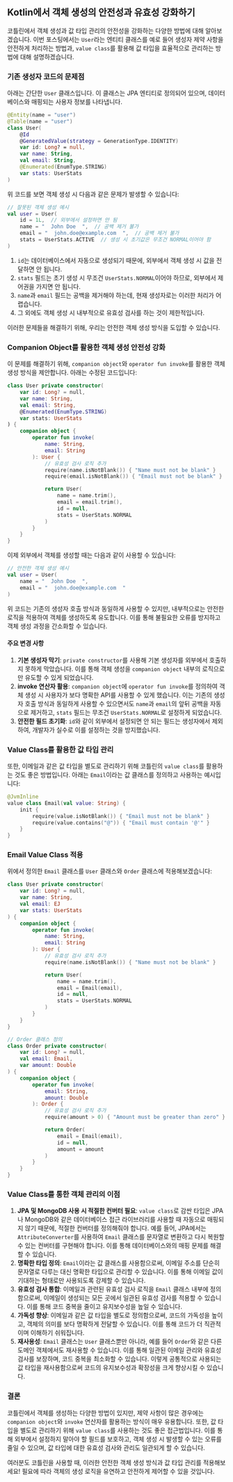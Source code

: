## Kotlin에서 객체 생성의 안전성과 유효성 강화하기

코틀린에서 객체 생성과 값 타입 관리의 안전성을 강화하는 다양한 방법에 대해 알아보겠습니다. 이번 포스팅에서는 `User`라는 엔티티 클래스를 예로 들어 생성자 제약 사항을 안전하게 처리하는 방법과, `value class`를 활용해 값 타입을 효율적으로 관리하는 방법에 대해 설명하겠습니다.

### 기존 생성자 코드의 문제점

아래는 간단한 `User` 클래스입니다. 이 클래스는 JPA 엔티티로 정의되어 있으며, 데이터베이스와 매핑되는 사용자 정보를 나타냅니다.

```kotlin
@Entity(name = "user")
@Table(name = "user")
class User(
    @Id
    @GeneratedValue(strategy = GenerationType.IDENTITY)
    var id: Long? = null,
    var name: String,
    val email: String,
    @Enumerated(EnumType.STRING)
    var stats: UserStats
)
```

위 코드를 보면 객체 생성 시 다음과 같은 문제가 발생할 수 있습니다:

```kotlin
// 잘못된 객체 생성 예시
val user = User(
    id = 1L,  // 외부에서 설정하면 안 됨
    name = "  John Doe  ",  // 공백 제거 불가
    email = "  john.doe@example.com  ",  // 공백 제거 불가
    stats = UserStats.ACTIVE  // 생성 시 초기값은 무조건 NORMAL이어야 함
)
```

1. `id`는 데이터베이스에서 자동으로 생성되기 때문에, 외부에서 객체 생성 시 값을 전달하면 안 됩니다.
2. `stats` 필드는 초기 생성 시 무조건 `UserStats.NORMAL`이어야 하므로, 외부에서 제어권을 가지면 안 됩니다.
3. `name`과 `email` 필드는 공백을 제거해야 하는데, 현재 생성자로는 이러한 처리가 어렵습니다.
4. 그 외에도 객체 생성 시 내부적으로 유효성 검사를 하는 것이 제한적입니다.

이러한 문제들을 해결하기 위해, 우리는 안전한 객체 생성 방식을 도입할 수 있습니다.

### Companion Object를 활용한 객체 생성 안전성 강화

이 문제를 해결하기 위해, `companion object`와 `operator fun invoke`를 활용한 객체 생성 방식을 제안합니다. 아래는 수정된 코드입니다:

```kotlin
class User private constructor(
    var id: Long? = null,
    var name: String,
    val email: String,
    @Enumerated(EnumType.STRING)
    var stats: UserStats
) {
    companion object {
        operator fun invoke(
            name: String,
            email: String
        ): User {
            // 유효성 검사 로직 추가
            require(name.isNotBlank()) { "Name must not be blank" }
            require(email.isNotBlank()) { "Email must not be blank" }

            return User(
                name = name.trim(),
                email = email.trim(),
                id = null,
                stats = UserStats.NORMAL
            )
        }
    }
}
```

이제 외부에서 객체를 생성할 때는 다음과 같이 사용할 수 있습니다:

```kotlin
// 안전한 객체 생성 예시
val user = User(
    name = "  John Doe  ",
    email = "  john.doe@example.com  "
)
```

위 코드는 기존의 생성자 호출 방식과 동일하게 사용할 수 있지만, 내부적으로는 안전한 로직을 적용하여 객체를 생성하도록 유도합니다. 이를 통해 불필요한 오류를 방지하고 객체 생성 과정을 간소화할 수 있습니다.

#### 주요 변경 사항

1. **기본 생성자 막기**: `private constructor`를 사용해 기본 생성자를 외부에서 호출하지 못하게 막았습니다. 이를 통해 객체 생성을 `companion object` 내부의 로직으로만 유도할 수 있게 되었습니다.
2. **invoke 연산자 활용**: `companion object`에 `operator fun invoke`를 정의하여 객체 생성 시 사용자가 보다 명확한 API를 사용할 수 있게 했습니다. 이는 기존의 생성자 호출 방식과 동일하게 사용할 수 있으면서도 `name`과 `email`의 앞뒤 공백을 자동으로 제거하고, `stats` 필드는 무조건 `UserStats.NORMAL`로 설정하게 되었습니다.
3. **안전한 필드 초기화**: `id`와 같이 외부에서 설정되면 안 되는 필드는 생성자에서 제외하여, 개발자가 실수로 이를 설정하는 것을 방지했습니다.

### Value Class를 활용한 값 타입 관리

또한, 이메일과 같은 값 타입을 별도로 관리하기 위해 코틀린의 `value class`를 활용하는 것도 좋은 방법입니다. 아래는 `Email`이라는 값 클래스를 정의하고 사용하는 예시입니다:

```kotlin
@JvmInline
value class Email(val value: String) {
    init {
        require(value.isNotBlank()) { "Email must not be blank" }
        require(value.contains("@")) { "Email must contain '@'" }
    }
}
```

### Email Value Class 적용

위에서 정의한 `Email` 클래스를 `User` 클래스와 `Order` 클래스에 적용해보겠습니다:

```kotlin
class User private constructor(
    var id: Long? = null,
    var name: String,
    val email: EJ
    var stats: UserStats
) {
    companion object {
        operator fun invoke(
            name: String,
            email: String
        ): User {
            // 유효성 검사 로직 추가
            require(name.isNotBlank()) { "Name must not be blank" }

            return User(
                name = name.trim(),
                email = Email(email),
                id = null,
                stats = UserStats.NORMAL
            )
        }
    }
}

// Order 클래스 정의
class Order private constructor(
    var id: Long? = null,
    val email: Email,
    var amount: Double
) {
    companion object {
        operator fun invoke(
            email: String,
            amount: Double
        ): Order {
            // 유효성 검사 로직 추가
            require(amount > 0) { "Amount must be greater than zero" }

            return Order(
                email = Email(email),
                id = null,
                amount = amount
            )
        }
    }
}
```

### Value Class를 통한 객체 관리의 이점

1. **JPA 및 MongoDB 사용 시 적절한 컨버터 필요**: `value class`로 감싼 타입은 JPA나 MongoDB와 같은 데이터베이스 접근 라이브러리를 사용할 때 자동으로 매핑되지 않기 때문에, 적절한 컨버터를 정의해줘야 합니다. 예를 들어, JPA에서는 `AttributeConverter`를 사용하여 `Email` 클래스를 문자열로 변환하고 다시 복원할 수 있는 컨버터를 구현해야 합니다. 이를 통해 데이터베이스와의 매핑 문제를 해결할 수 있습니다.
2. **명확한 타입 정의**: `Email`이라는 값 클래스를 사용함으로써, 이메일 주소를 단순히 문자열로 다루는 대신 명확한 타입으로 관리할 수 있습니다. 이를 통해 이메일 값이 기대하는 형태로만 사용되도록 강제할 수 있습니다.
3. **유효성 검사 통합**: 이메일과 관련된 유효성 검사 로직을 `Email` 클래스 내부에 정의함으로써, 이메일이 생성되는 모든 곳에서 일관된 유효성 검사를 적용할 수 있습니다. 이를 통해 코드 중복을 줄이고 유지보수성을 높일 수 있습니다.
4. **가독성 향상**: 이메일과 같은 값 타입을 별도로 정의함으로써, 코드의 가독성을 높이고, 객체의 의미를 보다 명확하게 전달할 수 있습니다. 이를 통해 코드가 더 직관적이며 이해하기 쉬워집니다.
5. **재사용성**: `Email` 클래스는 `User` 클래스뿐만 아니라, 예를 들어 `Order`와 같은 다른 도메인 객체에서도 재사용할 수 있습니다. 이를 통해 일관된 이메일 관리와 유효성 검사를 보장하며, 코드 중복을 최소화할 수 있습니다. 이렇게 공통적으로 사용되는 값 타입을 재사용함으로써 코드의 유지보수성과 확장성을 크게 향상시킬 수 있습니다.

### 결론

코틀린에서 객체를 생성하는 다양한 방법이 있지만, 제약 사항이 많은 경우에는 `companion object`와 `invoke` 연산자를 활용하는 방식이 매우 유용합니다. 또한, 값 타입을 별도로 관리하기 위해 `value class`를 사용하는 것도 좋은 접근법입니다. 이를 통해 외부에서 설정하지 말아야 할 필드를 보호하고, 객체 생성 시 발생할 수 있는 오류를 줄일 수 있으며, 값 타입에 대한 유효성 검사와 관리도 일관되게 할 수 있습니다.

여러분도 코틀린을 사용할 때, 이러한 안전한 객체 생성 방식과 값 타입 관리를 적용해보세요! 필요에 따라 객체의 생성 로직을 유연하고 안전하게 제어할 수 있을 것입니다.

